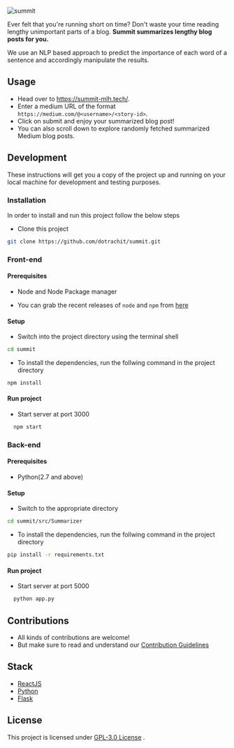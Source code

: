 ![summit](https://socialify.git.ci/dotrachit/summit/image?description=1&descriptionEditable=Read%20less%20%F0%9F%93%9A%20Learn%20more%20%F0%9F%A4%93&font=Raleway&language=1&logo=https%3A%2F%2Fcamo.githubusercontent.com%2F3a4e50d59c856d1b01c87c0854e6e229b103903d4f7b07a8659f3b60ae87d7f9%2F68747470733a2f2f6d656469612e646973636f72646170702e6e65742f6174746163686d656e74732f3737333430393334323538353936323439372f3737353236373633373936393238393232362f6d6f756e7461696e732e706e67&pattern=Charlie%20Brown&theme=Light)

Ever felt that you're running short on time? Don't waste your time reading lengthy unimportant parts of a blog. **Summit summarizes lengthy blog posts for you.**

We use an NLP based approach to predict the importance of each word of a sentence and accordingly manipulate the results.

## Usage
* Head over to https://summit-mlh.tech/.
* Enter a medium URL of the format `https://medium.com/@<username>/<story-id>`.
* Click on submit and enjoy your summarized blog post!
* You can also scroll down to explore randomly fetched summarized Medium blog posts.

## Development

These instructions will get you a copy of the project up and running on your local machine for development and testing
purposes.

### Installation

In order to install and run this project follow the below steps

* Clone this project
```bash
git clone https://github.com/dotrachit/summit.git
```

### Front-end

#### Prerequisites
* Node and Node Package manager
- You can grab the recent releases of `node` and `npm` from [here](https://nodejs.org/)

#### Setup

* Switch into the project directory using the terminal shell
```bash
cd summit
```
* To install the dependencies, run the follwing command in the project directory
```bash
npm install
```
#### Run project

* Start server at port 3000

```bash
  npm start
```
### Back-end

#### Prerequisites

* Python(2.7 and above)

#### Setup

* Switch to the appropriate directory
```bash
cd summit/src/Summarizer
```
* To install the dependencies, run the follwing command in the project directory
```bash
pip install -r requirements.txt
```
#### Run project

* Start server at port 5000

```bash
  python app.py
```
## Contributions
- All kinds of contributions are welcome!
- But make sure to read and understand our [Contribution Guidelines](CONTRIBUTING.md)

## Stack 

- [ReactJS](https://reactjs.org/)
- [Python](https://www.python.org/)
- [Flask](https://flask.palletsprojects.com/en/1.1.x/)

## License

This project is licensed under [GPL-3.0 License](./LICENSE) .
